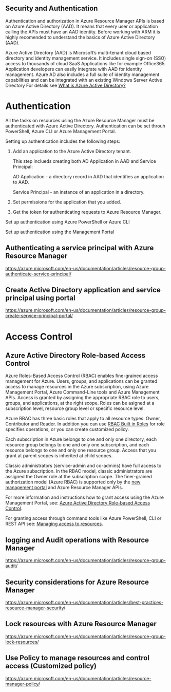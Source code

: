 ## Security and Authentication 

Authentication and authorization in Azure Resource Manager APIs is based on Azure Active Directory (AAD).
It means that every user or application calling the APIs must have an AAD identity.
Before  working with ARM it is highly recomended to understand the basics of Azure Active Directory (AAD).

Azure Active Directory (AAD) is Microsoft’s multi-tenant cloud based directory and identity management service.
It includes single sign-on (SSO) access to thousands of cloud SaaS Applications like for example Office365. Application developers can easily integrate with AAD for identity management.
Azure AD also includes a full suite of identity management capabilities and can be integrated with an existing Windows Server Active Directory
For details see [What is Azure Active Directory?](https://azure.microsoft.com/en-us/documentation/articles/active-directory-whatis/)

# Authentication 

All the tasks on resources using the Azure Resource Manager must be authenticated with Azure Active Directory. Authentication can be set throuh PowerShell, Azure CLI or Azure Management Portal.

Setting up authentication includes the following steps:

1. Add an application to the Azure Active Directory tenant.

    This step inclueds creating both AD Application in AAD and Service Principal:
    
    AD Application - a directory record in AAD that identifies an application to AAD. 
    
    Service Principal - an instance of an application in a directory.



2. Set permissions for the application that you added.

3. Get the token for authenticating requests to Azure Resource Manager.


Set up authentication using Azure PowerShell or Azure CLI

Set up authentication using the Management Portal



## Authenticating a service principal with Azure Resource Manager

https://azure.microsoft.com/en-us/documentation/articles/resource-group-authenticate-service-principal/

## Create Active Directory application and service principal using portal

https://azure.microsoft.com/en-us/documentation/articles/resource-group-create-service-principal-portal/





# Access Control 

## Azure Active Directory Role-based Access Control


Azure Roles-Based Access Control (RBAC) enables fine-grained access management for Azure. Users, groups, and applications can be granted access to manage resources in the Azure subscription, using Azure Management Portal, Azure Command-Line tools and Azure Management APIs.
Access is granted by assigning the appropriate RBAC role to users, groups, and applications, at the right scope. Roles can be asigned at a subscription level, resource group level or specific resource level.

Azure RBAC has three basic roles that apply to all resource types: Owner, Contributor and Reader. In addition you can use [RBAC Built in Roles](https://azure.microsoft.com/en-us/documentation/articles/role-based-access-built-in-roles/) for role specifies operations, or you can create customized policy.

Each subscription in Azure belongs to one and only one directory, each resource group belongs to one and only one subscription, and each resource belongs to one and only one resource group. Access that you grant at parent scopes is inherited at child scopes.

Classic administrators (service-admin and co-admins) have full access to the Azure subscription. In the RBAC model, classic administrators are assigned the Owner role at the subscription scope. The finer-grained authorization model (Azure RBAC) is supported only by the [new management portal](https://portal.azure.com) and Azure Resource Manager APIs.

For more information and instructions how to grant access using the Azure Management Portal, see: [Azure Active Directory Role-based Access Control](https://azure.microsoft.com/en-us/documentation/articles/role-based-access-control-configure/).

For granting access through command tools like Azure PowerShell, CLI or REST API see: [Managing access to resources](https://azure.microsoft.com/en-us/documentation/articles/resource-group-rbac/).


## logging and Audit operations with Resource Manager

https://azure.microsoft.com/en-us/documentation/articles/resource-group-audit/

## Security considerations for Azure Resource Manager

https://azure.microsoft.com/en-us/documentation/articles/best-practices-resource-manager-security/

## Lock resources with Azure Resource Manager

https://azure.microsoft.com/en-us/documentation/articles/resource-group-lock-resources/

## Use Policy to manage resources and control access (Customized policy)

https://azure.microsoft.com/en-us/documentation/articles/resource-manager-policy/ 




